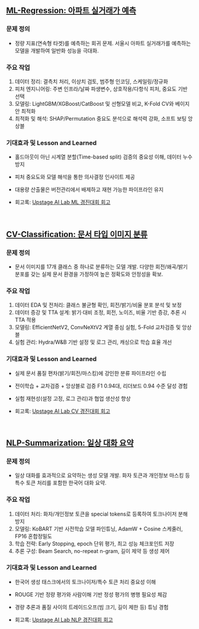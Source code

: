 ## [ML-Regression: 아파트 실거래가 예측](/Upstage_Project/ML-Regression)

### 문제 정의
- 정량 지표(연속형 타겟)를 예측하는 회귀 문제. 서울시 아파트 실거래가를 예측하는 모델을 개발하여 일반화 성능을 극대화.

### 주요 작업
1. 데이터 정리: 결측치 처리, 이상치 검토, 범주형 인코딩, 스케일링/정규화
2. 피처 엔지니어링: 주변 인프라/날짜 파생변수, 상호작용/다항식 피처, 중요도 기반 선택
3. 모델링: LightGBM/XGBoost/CatBoost 및 선형모델 비교, K-Fold CV와 베이지안 최적화
4. 최적화 및 해석: SHAP/Permutation 중요도 분석으로 해석력 강화, 소프트 보팅 앙상블

### 기대효과 및 Lesson and Learned
- 홀드아웃이 아닌 시계열 분할(Time-based split) 검증의 중요성 이해, 데이터 누수 방지
- 피처 중요도와 모델 해석을 통한 의사결정 인사이트 제공
- 대용량 산출물은 버전관리에서 배제하고 재현 가능한 파이프라인 유지

- 회고록: [Upstage AI Lab ML 경진대회 회고](https://gh-door.github.io/posts/ML-contest/)

<br>

## [CV-Classification: 문서 타입 이미지 분류](/Upstage_Project/CV-Classification)

### 문제 정의
- 문서 이미지를 17개 클래스 중 하나로 분류하는 모델 개발. 다양한 회전/왜곡/밝기 분포를 갖는 실제 문서 환경을 가정하여 높은 정확도와 안정성을 확보.

### 주요 작업
1. 데이터 EDA 및 전처리: 클래스 불균형 확인, 회전/밝기/비율 분포 분석 및 보정
2. 데이터 증강 및 TTA 설계: 밝기·대비 조정, 회전, 노이즈, 비율 기반 증강, 추론 시 TTA 적용
3. 모델링: EfficientNetV2, ConvNeXtV2 계열 중심 실험, 5-Fold 교차검증 및 앙상블
4. 실험 관리: Hydra/W&B 기반 설정 및 로그 관리, 캐싱으로 학습 효율 개선

### 기대효과 및 Lesson and Learned
- 실제 문서 품질 편차(밝기/회전/마스킹)에 강인한 분류 파이프라인 수립
- 전이학습 + 교차검증 + 앙상블로 검증 F1 0.94대, 리더보드 0.94 수준 달성 경험
- 실험 재현성(설정 고정, 로그 관리)과 협업 생산성 향상

- 회고록: [Upstage AI Lab CV 경진대회 회고](https://gh-door.github.io/posts/bootcamp-DL-16/)

<br>

## [NLP-Summarization: 일상 대화 요약](/Upstage_Project/NLP-Summarization)

### 문제 정의
- 일상 대화를 효과적으로 요약하는 생성 모델 개발. 화자 토큰과 개인정보 마스킹 등 특수 토큰 처리를 포함한 한국어 대화 요약.

### 주요 작업
1. 데이터 처리: 화자/개인정보 토큰을 special tokens로 등록하여 토크나이저 분해 방지
2. 모델링: KoBART 기반 사전학습 모델 파인튜닝, AdamW + Cosine 스케줄러, FP16 혼합정밀도
3. 학습 전략: Early Stopping, epoch 단위 평가, 최고 성능 체크포인트 저장
4. 추론 구성: Beam Search, no-repeat n-gram, 길이 제약 등 생성 제어

### 기대효과 및 Lesson and Learned
- 한국어 생성 태스크에서의 토크나이저/특수 토큰 처리 중요성 이해
- ROUGE 기반 정량 평가와 사람이해 기반 정성 평가의 병행 필요성 체감
- 경량 추론과 품질 사이의 트레이드오프(빔 크기, 길이 제한 등) 튜닝 경험

- 회고록: [Upstage AI Lab NLP 경진대회 회고](https://gh-door.github.io/posts/bootcamp-DL-20/)